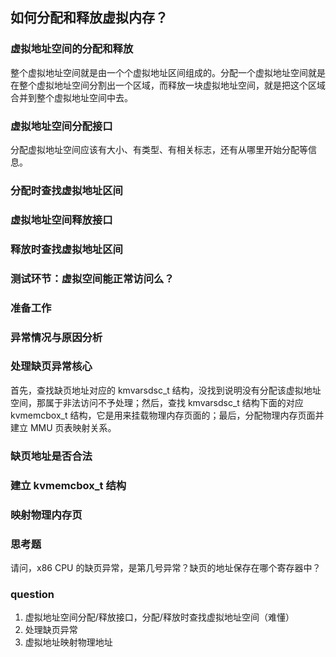 ## 如何分配和释放虚拟内存？

### 虚拟地址空间的分配和释放

整个虚拟地址空间就是由一个个虚拟地址区间组成的。分配一个虚拟地址空间就是在整个虚拟地址空间分割出一个区域，而释放一块虚拟地址空间，就是把这个区域合并到整个虚拟地址空间中去。

### 虚拟地址空间分配接口

分配虚拟地址空间应该有大小、有类型、有相关标志，还有从哪里开始分配等信息。

### 分配时查找虚拟地址区间
### 虚拟地址空间释放接口
### 释放时查找虚拟地址区间

### 测试环节：虚拟空间能正常访问么？
### 准备工作
### 异常情况与原因分析
### 处理缺页异常核心

首先，查找缺页地址对应的 kmvarsdsc_t 结构，没找到说明没有分配该虚拟地址空间，那属于非法访问不予处理；然后，查找 kmvarsdsc_t 结构下面的对应 kvmemcbox_t 结构，它是用来挂载物理内存页面的；最后，分配物理内存页面并建立 MMU 页表映射关系。

### 缺页地址是否合法
### 建立 kvmemcbox_t 结构
### 映射物理内存页
### 思考题

请问，x86 CPU 的缺页异常，是第几号异常？缺页的地址保存在哪个寄存器中？

### question

1. 虚拟地址空间分配/释放接口，分配/释放时查找虚拟地址空间（难懂）
2. 处理缺页异常
3. 虚拟地址映射物理地址

